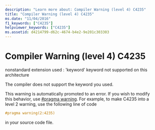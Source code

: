 ```yaml
---
description: "Learn more about: Compiler Warning (level 4) C4235"
title: "Compiler Warning (level 4) C4235"
ms.date: "11/04/2016"
f1_keywords: ["C4235"]
helpviewer_keywords: ["C4235"]
ms.assetid: d4214799-d62c-4674-b4e2-9e201c303303
---
```

# Compiler Warning (level 4) C4235

nonstandard extension used : 'keyword' keyword not supported on this architecture

The compiler does not support the keyword you used.

This warning is automatically promoted to an error. If you wish to modify this behavior, use [#pragma warning](../../preprocessor/warning.md). For example, to make C4235 into a level 2 warning, use the following line of code

```cpp
#pragma warning(2:4235)
```

in your source code file.

